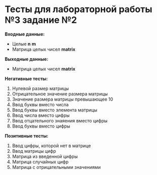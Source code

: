 # Тесты для лабораторной работы №3 задание №2

__Входные данные:__

- Целые __n__ __m__
- Матрица целых чисел __matrix__

__Выходные данные:__

- Матрица целых чисел __matrix__

__Негативные тесты:__

1. Нулевой размер матрицы
2. Отрицательное значение размера матрицы
3. Значение размера матрицы превышающее 10
4. Ввод буквы вместо числа
5. Ввод буквы вместо элемента матрицы
6. Ввод числа вместо цифры
7. Ввод отцательного знаяения вместо цифры
8. Ввод буквы вместо цифры

__Позитивные тесты:__

1. Ввод цифры, которой нет в матрице
2. Ввод матрицы цифр
3. Матрица из введенной цифры
4. Матрица случайных цифр
5. Матрица с отрицательными значениями